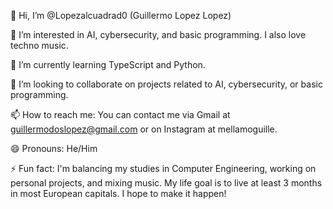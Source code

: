 👋 Hi, I’m @Lopezalcuadrad0 (Guillermo Lopez Lopez)

👀 I’m interested in AI, cybersecurity, and basic programming. I also love techno music.

🌱 I’m currently learning TypeScript and Python.

💞️ I’m looking to collaborate on projects related to AI, cybersecurity, or basic programming.

📫 How to reach me: You can contact me via Gmail at guillermodoslopez@gmail.com or on Instagram at mellamoguille.

😄 Pronouns: He/Him

⚡ Fun fact: I'm balancing my studies in Computer Engineering, working on personal projects, and mixing music. My life goal is to live at least 3 months in most European capitals. I hope to make it happen!
